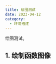```yaml
---
title: 绘图测试
date: 2023-04-12
category:
  - 环境搭建
---
```


绘图测试。

<!-- more -->

## 1. 绘制函数图像

<PlotFunction :id="'plot-test'" />

<script setup lang="ts">
import PlotFunction from '@/components/PlotFunction.vue'
</script>
